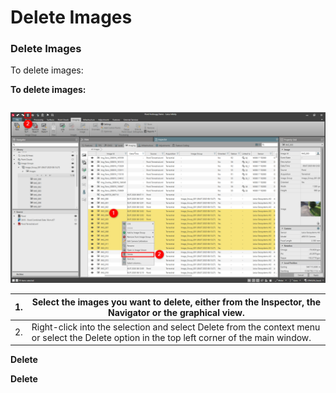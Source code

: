 # Delete Images

### Delete Images

To delete images:

**To delete images:**

|  |  |
| --- | --- |

![Image](graphics/00804072.jpg)

| 1. | Select the images you want to delete, either from the Inspector, the Navigator or the graphical view. |
| --- | --- |
| 2. | Right-click into the selection and select Delete from the context menu or select the Delete option in the top left corner of the main window. |

**Delete**

**Delete**

